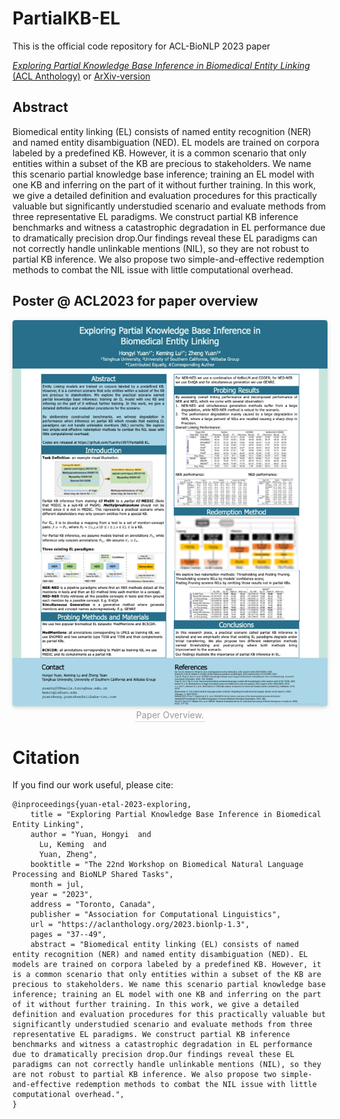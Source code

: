 # PartialKB-EL

This is the official code repository for ACL-BioNLP 2023 paper

[*Exploring Partial Knowledge Base Inference in Biomedical Entity Linking* (ACL Anthology)](https://aclanthology.org/2023.bionlp-1.3/) or [ArXiv-version](https://arxiv.org/abs/2303.10330)

## Abstract

Biomedical entity linking (EL) consists of named entity recognition (NER) and named entity disambiguation (NED). EL models are trained on corpora labeled by a predefined KB. However, it is a common scenario that only entities within a subset of the KB are precious to stakeholders. We name this scenario partial knowledge base inference; training an EL model with one KB and inferring on the part of it without further training. In this work, we give a detailed definition and evaluation procedures for this practically valuable but significantly understudied scenario and evaluate methods from three representative EL paradigms. We construct partial KB inference benchmarks and witness a catastrophic degradation in EL performance due to dramatically precision drop.Our findings reveal these EL paradigms can not correctly handle unlinkable mentions (NIL), so they are not robust to partial KB inference. We also propose two simple-and-effective redemption methods to combat the NIL issue with little computational overhead.

## Poster @ ACL2023 for paper overview

<center>
    <a target="_blank"><img style="border-radius: 0.3125em;
    box-shadow: 0 2px 4px 0 rgba(34,36,38,.12),0 2px 10px 0 rgba(34,36,38,.08);"
    src="./poster.png"></a>
    <br>
    <div style="color:orange; border-bottom: 1px solid #d9d9d9;
    display: inline-block;
    color: #999;
    padding: 2px;">Paper Overview.</div>
</center>

# Citation

If you find our work useful, please cite:
```
@inproceedings{yuan-etal-2023-exploring,
    title = "Exploring Partial Knowledge Base Inference in Biomedical Entity Linking",
    author = "Yuan, Hongyi  and
      Lu, Keming  and
      Yuan, Zheng",
    booktitle = "The 22nd Workshop on Biomedical Natural Language Processing and BioNLP Shared Tasks",
    month = jul,
    year = "2023",
    address = "Toronto, Canada",
    publisher = "Association for Computational Linguistics",
    url = "https://aclanthology.org/2023.bionlp-1.3",
    pages = "37--49",
    abstract = "Biomedical entity linking (EL) consists of named entity recognition (NER) and named entity disambiguation (NED). EL models are trained on corpora labeled by a predefined KB. However, it is a common scenario that only entities within a subset of the KB are precious to stakeholders. We name this scenario partial knowledge base inference; training an EL model with one KB and inferring on the part of it without further training. In this work, we give a detailed definition and evaluation procedures for this practically valuable but significantly understudied scenario and evaluate methods from three representative EL paradigms. We construct partial KB inference benchmarks and witness a catastrophic degradation in EL performance due to dramatically precision drop.Our findings reveal these EL paradigms can not correctly handle unlinkable mentions (NIL), so they are not robust to partial KB inference. We also propose two simple-and-effective redemption methods to combat the NIL issue with little computational overhead.",
}

```

